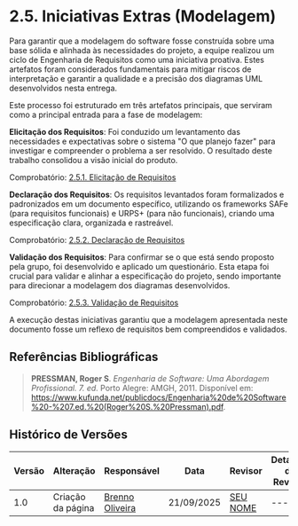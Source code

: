 # 2.5. Iniciativas Extras (Modelagem)

Para garantir que a modelagem do software fosse construída sobre uma base sólida e alinhada às necessidades do projeto, a equipe realizou um ciclo de Engenharia de Requisitos como uma iniciativa proativa. Estes artefatos foram considerados fundamentais para mitigar riscos de interpretação e garantir a qualidade e a precisão dos diagramas UML desenvolvidos nesta entrega.

Este processo foi estruturado em três artefatos principais, que serviram como a principal entrada para a fase de modelagem:

**Elicitação dos Requisitos**: Foi conduzido um levantamento das necessidades e expectativas sobre o sistema "O que planejo fazer" para investigar e compreender o problema a ser resolvido. O resultado deste trabalho consolidou a visão inicial do produto.

Comprobatório: [2.5.1. Elicitação de Requisitos](Modelagem/2.5.1.ElicitacaoRequisitos.md)

**Declaração dos Requisitos**: Os requisitos levantados foram formalizados e padronizados em um documento específico, utilizando os frameworks SAFe (para requisitos funcionais) e URPS+ (para não funcionais), criando uma especificação clara, organizada e rastreável.

Comprobatório: [2.5.2. Declaração de Requisitos](Modelagem/2.5.2.DeclaracaoRequisitos.md)

**Validação dos Requisitos**: Para confirmar se o que está sendo proposto pela grupo, foi desenvolvido e aplicado um questionário. Esta etapa foi crucial para validar e alinhar a especificação do projeto, sendo importante para direcionar a modelagem dos diagramas desenvolvidos.

Comprobatório: [2.5.3. Validação de Requisitos](Modelagem/2.5.3.ValidacaoRequisitos.md)

A execução destas iniciativas garantiu que a modelagem apresentada neste documento fosse um reflexo de requisitos bem compreendidos e validados.

## Referências Bibliográficas

> **PRESSMAN, Roger S**. *Engenharia de Software: Uma Abordagem Profissional. 7. ed.* Porto Alegre: AMGH, 2011. Disponível em: https://www.kufunda.net/publicdocs/Engenharia%20de%20Software%20-%207.ed.%20(Roger%20S.%20Pressman).pdf.

## Histórico de Versões

| Versão | Alteração | Responsável | Data | Revisor |  Detalhes da Revisão | Data da Revisão |
|--------|-----------|-------------|------|---------|----------------------|-----------------|
| 1.0 | Criação da página | [Brenno Oliveira](https://github.com/Brenno-Silva01) | 21/09/2025 | [SEU NOME](https://github.com/SEUGITHUB) | ---  | XX/XX/XX |
